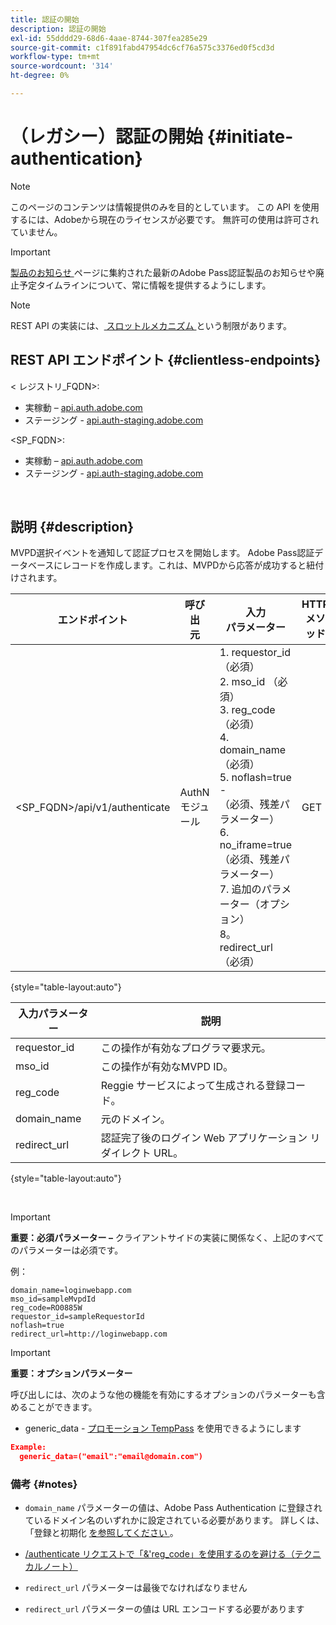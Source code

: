 ```yaml
---
title: 認証の開始
description: 認証の開始
exl-id: 55dddd29-68d6-4aae-8744-307fea285e29
source-git-commit: c1f891fabd47954dc6cf76a575c3376ed0f5cd3d
workflow-type: tm+mt
source-wordcount: '314'
ht-degree: 0%

---
```


# （レガシー）認証の開始 {#initiate-authentication}

>[!NOTE]
>
>このページのコンテンツは情報提供のみを目的としています。 この API を使用するには、Adobeから現在のライセンスが必要です。 無許可の使用は許可されていません。

>[!IMPORTANT]
>
> [ 製品のお知らせ ](/help/authentication/product-announcements.md) ページに集約された最新のAdobe Pass認証製品のお知らせや廃止予定タイムラインについて、常に情報を提供するようにします。

>[!NOTE]
>
> REST API の実装には、[ スロットルメカニズム ](/help/authentication/integration-guide-programmers/throttling-mechanism.md) という制限があります。

## REST API エンドポイント {#clientless-endpoints}

&lt; レジストリ_FQDN>:

* 実稼動 – [api.auth.adobe.com](http://api.auth.adobe.com/)
* ステージング - [api.auth-staging.adobe.com](http://api.auth-staging.adobe.com/)

&lt;SP_FQDN>:

* 実稼動 – [api.auth.adobe.com](http://api.auth.adobe.com/)
* ステージング - [api.auth-staging.adobe.com](http://api.auth-staging.adobe.com/)

</br>


## 説明 {#description}

MVPD選択イベントを通知して認証プロセスを開始します。 Adobe Pass認証データベースにレコードを作成します。これは、MVPDから応答が成功すると紐付けされます。



| エンドポイント | 呼び出 </br> 元 | 入力   </br> パラメーター | HTTP </br> メソッド | 応答 | HTTP </br>Response |
| --- | --- | --- | --- | --- | --- |
| &lt;SP_FQDN>/api/v1/authenticate | AuthN モジュール | 1. requestor_id （必須） </br>2.  mso_id （必須） </br>3.  reg_code （必須） </br>4.  domain_name （必須） </br>5.  noflash=true - </br>    （必須、残差パラメーター） </br>6.  no_iframe=true （必須、残差パラメーター） </br>7.  追加のパラメーター（オプション） </br>8。  redirect_url （必須） | GET | ログイン Web アプリケーションは、MVPDのログインページにリダイレクトされます。 | 完全なリダイレクト実装用の 302 |

{style="table-layout:auto"}


| 入力パラメーター | 説明 |
| --- | --- |
| requestor_id | この操作が有効なプログラマ要求元。 |
| mso_id | この操作が有効なMVPD ID。 |
| reg_code | Reggie サービスによって生成される登録コード。 |
| domain_name | 元のドメイン。 |
| redirect_url | 認証完了後のログイン Web アプリケーション リダイレクト URL。 |

{style="table-layout:auto"}

</br>

>[!IMPORTANT]
> 
>**重要：必須パラメーター –** クライアントサイドの実装に関係なく、上記のすべてのパラメーターは必須です。
>
>
>例：
>
>```
>domain_name=loginwebapp.com
>mso_id=sampleMvpdId
>reg_code=RO0885W
>requestor_id=sampleRequestorId
>noflash=true
>redirect_url=http://loginwebapp.com
>```

>[!IMPORTANT]
> 
>**重要：オプションパラメーター**
>
>呼び出しには、次のような他の機能を有効にするオプションのパラメーターも含めることができます。
>
> * generic\_data - [ プロモーション TempPass](/help/authentication/integration-guide-programmers/features-premium/temporary-access/temp-pass-feature.md#promotional-temp-pass) を使用できるようにします
>
>```JSON
>Example:
>   generic_data=("email":"email@domain.com")
>```


### **備考** {#notes}

* `domain_name` パラメーターの値は、Adobe Pass Authentication に登録されているドメイン名のいずれかに設定されている必要があります。 詳しくは、「登録と初期化 [ を参照してください ](/help/authentication/kickstart/programmer-overview.md)。

* [/authenticate リクエストで「&amp;&#39;reg\_code」を使用するのを避ける（テクニカルノート）](/help/authentication/integration-guide-programmers/legacy/notes-technical/clientless-avoid-using-reg-code-in-authenticate-request.md)

* `redirect_url` パラメーターは最後でなければなりません

* `redirect_url` パラメーターの値は URL エンコードする必要があります
